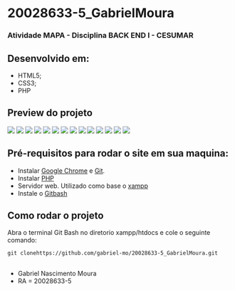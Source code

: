 # 20028633-5_GabrielMoura

### Atividade MAPA - Disciplina BACK END I - CESUMAR

## Desenvolvido em:
- HTML5;
- CSS3;
- PHP
  
## Preview do projeto
![](preview/1.png)
![](preview/2.png)
![](preview/3.png)
![](preview/4.png)
![](preview/5.png)
![](preview/6.png)
![](preview/7.png)
![](preview/8.png)
![](preview/9.png)
![](preview/10.png)
![](preview/11.png)
![](preview/12.png)
![](preview/13.png)
![](preview/14.png)


## Pré-requisitos para rodar o site em sua maquina:
- Instalar  [Google Chrome](https://www.google.com/intl/pt-BR/chrome) e [Git](https://git-scm.com/downloads).
- Instalar [PHP](https://www.php.net/)
- Servidor web. Utilizado como base o [xampp](https://www.apachefriends.org/pt_br/index.html)
- Instale o [Gitbash](https://git-scm.com/downloads)

## Como rodar o projeto
Abra o terminal Git Bash no diretorio xampp/htdocs e cole o seguinte comando:
```
git clonehttps://github.com/gabriel-mo/20028633-5_GabrielMoura.git
```
##
- Gabriel Nascimento Moura
- RA = 20028633-5